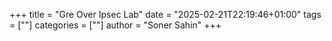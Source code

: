 +++
title = "Gre Over Ipsec Lab"
date = "2025-02-21T22:19:46+01:00"
tags = [""]
categories = [""]
author = "Soner Sahin"
+++
